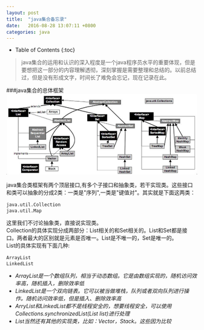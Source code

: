 ```yaml
---
layout: post
title:	"java集合备忘录"
date:	2016-08-28 13:07:11 +0800
categories:	java
---
```


* Table of Contents
{:toc}

> java集合的运用和认识的深入程度是一个java程序员水平的重要体现，但是要想把这一部分的内容理解透彻，深刻掌握是需要整理和总结的。以前总结过，但是没有形成文字，时间长了难免会忘记，现在记录在此。

###java集合的总体框架
![collectionMap](/image/javaCollection.PNG)

java集合类框架有两个顶层接口,有多个子接口和抽象类，若干实现类。这些接口和类可以抽象的分成2类：一类是"序列",一类是"键值对"。其实就是下面这两类：

	java.util.Collection
	java.util.Map

这里我们不讨论抽象类，直接说实现类。    
Collection的具体实现分成两部分：List相关的和Set相关的。List和Set都是接口。两者最大的区别就是元素是否唯一。List是不唯一的，Set是唯一的。    
List的具体实现有下面几种:
	
	ArrayList
	LinkedList
	
* *ArrayList是一个数组队列，相当于动态数组。它是由数组实现的，随机访问效率高，随机插入，删除效率低*    
* *LinkedList是一个双向链表。它可以被当做堆栈，队列或者双向队列进行操作。随机访问效率低，但是插入、删除效率高*   
* *ArryList和LinkedList都不是线程安全的，想要线程安全，可以使用Collections.synchronizedList(List list)进行处理*
* *List当然还有其他的实现类，比如：Vector，Stack。这些因为比较*


	

